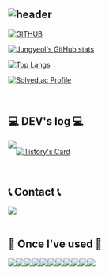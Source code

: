 <div align="left">
  
![header](https://capsule-render.vercel.app/api?type=waving&color=timeGradient&text=Welcome%20to%20Jungyeol's%20GitHub%20👋&animation=twinkling&fontSize=35&fontAlignY=40&fontAlign=65&height=250)
---
  
[![GITHUB](https://hits.seeyoufarm.com/api/count/incr/badge.svg?url=https%3A%2F%2Fgithub.com%2Fjungyeoly&count_bg=%23F29494&title_bg=%23555555&icon=github.svg&icon_color=%23E7E7E7&title=GITHUB&edge_flat=false)](https://github.com/jungyeoly)

[![Jungyeol's GitHub stats](https://github-readme-stats.vercel.app/api?username=jungyeoly&include_all_commits=true&theme=nord&hide_border=true&count_private=true)](https://github.com/jungyeoly/github-readme-stats)
 
  
[![Top Langs](https://github-readme-stats.vercel.app/api/top-langs/?username=jungyeoly&layout=compact&theme=buefy)](https://github.com/anuraghazra/github-readme-stats)

[![Solved.ac Profile](http://mazassumnida.wtf/api/generate_badge?boj=jungyeol)](https://solved.ac/jungyeol)


<br>

## 💻 DEV's log 💻
<div style="display:flex; flex-direction:row;">
    <a href="https://dev-jxxgyxxl.tistory.com">
        <img src="https://img.shields.io/badge/Tistory-000000?style=for-the-badge&logo=Tistory&logoColor=white"> 
    </a>
 
  
[![Tistory's Card](https://github-readme-tistory-card.vercel.app/api?name=dev-jxxgyxxl&theme=default)](https://dev-jxxgyxxl.tistory.com)
</div><br>

 
## 📞 Contact 📞
<div style="display:flex; flex-direction:row;">
    <a href="mailto:jungyeoly7@gmail.com">
        <img src="https://img.shields.io/badge/Gmail-EA4335?style=for-the-badge&logo=Gmail&logoColor=white"> 
    </a>
</div><br>
    
## 🔨 Once I've used 🔨
<div style="display:flex; flex-direction:row;">
    <img src="https://img.shields.io/badge/Java-007396?style=for-the-badge&logo=java&logoColor=white"> 
    <img src="https://img.shields.io/badge/oracle-F80000?style=for-the-badge&logo=oracle&logoColor=white"> 
    <img src="https://img.shields.io/badge/mysql-4479A1?style=for-the-badge&logo=mysql&logoColor=white"> 
    <br>
    <img src="https://img.shields.io/badge/linux-FCC624?style=for-the-badge&logo=linux&logoColor=black"> 
    <img src="https://img.shields.io/badge/apache tomcat-F8DC75?style=for-the-badge&logo=apachetomcat&logoColor=black">
    <br>
    <img src="https://img.shields.io/badge/html5-E34F26?style=for-the-badge&logo=html5&logoColor=white"> 
    <img src="https://img.shields.io/badge/css-1572B6?style=for-the-badge&logo=css3&logoColor=white"> 
    <img src="https://img.shields.io/badge/javascript-F7DF1E?style=for-the-badge&logo=javascript&logoColor=black"> 
    <br>
    <img src="https://img.shields.io/badge/spring-6DB33F?style=for-the-badge&logo=spring&logoColor=white"> 
    <img src="https://img.shields.io/badge/springboot-6DB33F?style=for-the-badge&logo=springboot&logoColor=white"> 
    <img src="https://img.shields.io/badge/thymeleaf-005F0F?style=for-the-badge&logo=thymeleaf&logoColor=black"> 
    <br>
    

</div><br>
</div>
